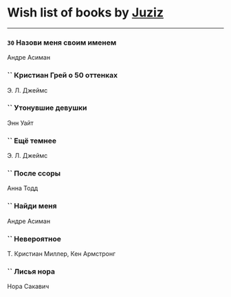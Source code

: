 # Wish list of books by [Juziz](http://vk.com/id396008489)
---

### `30` Назови меня своим именем
Андре Асиман

### `` Кристиан Грей о 50 оттенках
Э. Л. Джеймс

### `` Утонувшие девушки
Энн Уайт

### `` Ещё темнее
Э. Л. Джеймс

### `` После ссоры
Анна Тодд

### `` Найди меня
Андре Асиман

### `` Невероятное
Т. Кристиан Миллер, Кен Армстронг

### `` Лисья нора
Нора Сакавич

